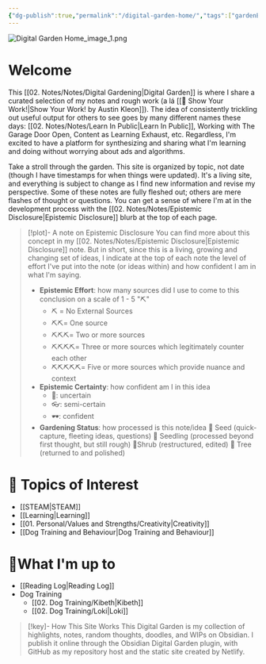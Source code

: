 ```yaml
---
{"dg-publish":true,"permalink":"/digital-garden-home/","tags":["gardenEntry"],"created":"2024-03-19T12:01:08.891-03:00","updated":"2024-05-04T09:51:17.000-03:00"}
---
```


![Digital Garden Home_image_1.png](/img/user/attach/Digital%20Garden%20Home_image_1.png)
# Welcome
This [[02. Notes/Notes/Digital Gardening\|Digital Garden]] is where I share a curated selection of my notes and rough work (a lá [[📘 Show Your Work!\|Show Your Work! by Austin Kleon]]). The idea of consistently trickling out useful output for others to see goes by many different names these days: [[02. Notes/Notes/Learn In Public\|Learn In Public]], Working with The Garage Door Open, Content as Learning Exhaust, etc. Regardless, I'm excited to have a platform for synthesizing and sharing what I'm learning and doing without worrying about ads and algorithms.

Take a stroll through the garden. This site is organized by topic, not date (though I have timestamps for when things were updated). It's a living site, and everything is subject to change as I find new information and revise my perspective. Some of these notes are fully fleshed out; others are mere flashes of thought or questions. You can get a sense of where I'm at in the development process with the [[02. Notes/Notes/Epistemic Disclosure\|Epistemic Disclosure]] blurb at the top of each page. 

>[!plot]- A note on Epistemic Disclosure
>You can find more about this concept in my [[02. Notes/Notes/Epistemic Disclosure\|Epistemic Disclosure]] note. But in short, since this is a living, growing and changing set of ideas, I indicate at the top of each note the level of effort I've put into the note (or ideas within) and how confident I am in what I'm saying.
>- **Epistemic Effort**: how many sources did I use to come to this conclusion on a scale of 1 - 5 "⛏️"
>	- ⛏️ = No External Sources
>	- ⛏️⛏️= One source
>	- ⛏️⛏️⛏️= Two or more sources
>	- ⛏️⛏️⛏️⛏️= Three or more sources which legitimately counter each other
>	- ⛏️⛏️⛏️⛏️⛏️= Five or more sources which provide nuance and context
>- **Epistemic Certainty**: how confident am I in this idea
>	- 🥽: uncertain
>	- 👓: semi-certain
>	- 🕶️: confident
>- **Gardening Status**: how processed is this note/idea
>	🫘 Seed (quick-capture, fleeting ideas, questions)
>	🌱 Seedling (processed beyond first thought, but still rough)
>	🌿Shrub (restructured, edited)
>	🌴 Tree (returned to and polished)
# 🧐 Topics of Interest
- [[STEAM\|STEAM]]
- [[Learning\|Learning]]
- [[01. Personal/Values and Strengths/Creativity\|Creativity]]
- [[Dog Training and Behaviour\|Dog Training and Behaviour]]
# 🎒What I'm up to
- [[Reading Log\|Reading Log]]
- Dog Training
	- [[02. Dog Training/Kibeth\|Kibeth]]
	- [[02. Dog Training/Loki\|Loki]]

>[!key]- How This Site Works
>This Digital Garden is my collection of highlights, notes, random thoughts, doodles, and WIPs on Obsidian. I publish it online through the Obsidian Digital Garden plugin, with GitHub as my repository host and the static site created by Netlify. 
